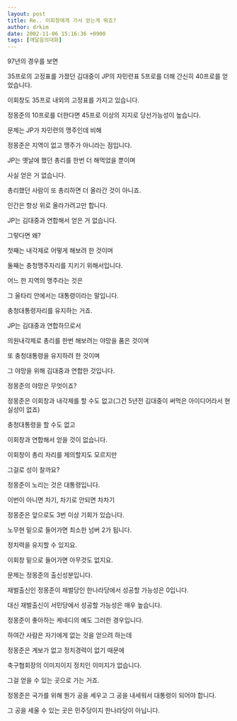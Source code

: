 ```yaml
---
layout: post
title: Re.. 이회창에게 가서 얻는게 뭐죠?
author: drkim
date: 2002-11-06 15:16:36 +0900
tags: [깨달음의대화]
---
```

97년의 경우를 보면
  
35프로의 고정표를 가졌던 김대중이 JP의 자민련표 5프로를 더해 간신히 40프로를 얻었습니다.
  
이회창도 35프로 내외의 고정표를 가지고 있습니다.
  
정몽준의 10프로를 더한다면 45프로 이상의 지지로 당선가능성이 높습니다.
  
문제는 JP가 자민련의 맹주인데 비해
  
정몽준은 지역이 없고 맹주가 아니라는 점입니다.
  
JP는 옛날에 했던 총리를 한번 더 해먹었을 뿐이며
  
사실 얻은 거 없습니다.
  
총리했던 사람이 또 총리하면 더 올라간 것이 아니죠.
  
인간은 항상 위로 올라가려고만 합니다.
  
JP는 김대중과 연합해서 얻은 거 없습니다.
  
그렇다면 왜?
  
첫째는 내각제로 어떻게 해보려 한 것이며
  
둘째는 충청맹주자리를 지키기 위해서입니다.
  
어느 한 지역의 맹주라는 것은
  
그 울타리 안에서는 대통령이라는 말입니다.
  
충청대통령자리를 유지하는 거죠.
  
JP는 김대중과 연합하므로서
  
의원내각제로 총리를 한번 해보려는 야망을 품은 것이며
  
또 충청대통령을 유지하려 한 것이며
  
그 야망을 위해 김대중과 연합한 것입니다.
  
정몽준의 야망은 무엇이죠?
  
정몽준은 이회창과 내각제를 할 수도 없고(그건 5년전 김대중이 써먹은 아이디어라서 현실성이 없죠)
  
충청대통령을 할 수도 없고
  
이회창과 연합해서 얻을 것이 없습니다.
  
이회창이 총리 자리를 제의할지도 모르지만
  
그걸로 성이 찰까요?
  
정몽준이 노리는 것은 대통령입니다.
  
이번이 아니면 차기, 차기로 안되면 차차기
  
정몽준은 앞으로도 3번 이상 기회가 있습니다.
  

  
노무현 밑으로 들어가면 최소한 넘버 2가 됩니다.
  
정치력을 유지할 수 있지요.
  
이회창 밑으로 들어가면 아무것도 없지요.
  
문제는 정몽준의 출신성분입니다.
  
재벌출신인 정몽준이 재벌당인 한나라당에서 성공할 가능성은 0입니다.
  
대신 재벌출신이 서민당에서 성공할 가능성은 매우 높습니다.
  
정몽준이 좋아하는 케네디의 예도 그러한 경우입니다.
  

  
하여간 사람은 자기에게 없는 것을 얻으려 하는데
  
정몽준은 계보가 없고 정치경력이 없기 때문에
  
축구협회장의 이미지이지 정치인 이미지가 없습니다.
  
그걸 얻을 수 있는 곳으로 가는 거죠.
  

  
정몽준은 국가를 위해 뭔가 공을 세우고 그 공을 내세워서 대통령이 되어야 합니다.
  
그 공을 세울 수 있는 곳은 민주당이지 한나라당이 아닙니다.